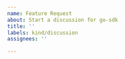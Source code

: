 ```yaml
---
name: Feature Request
about: Start a discussion for go-sdk
title: ''
labels: kind/discussion
assignees: ''

---
```

